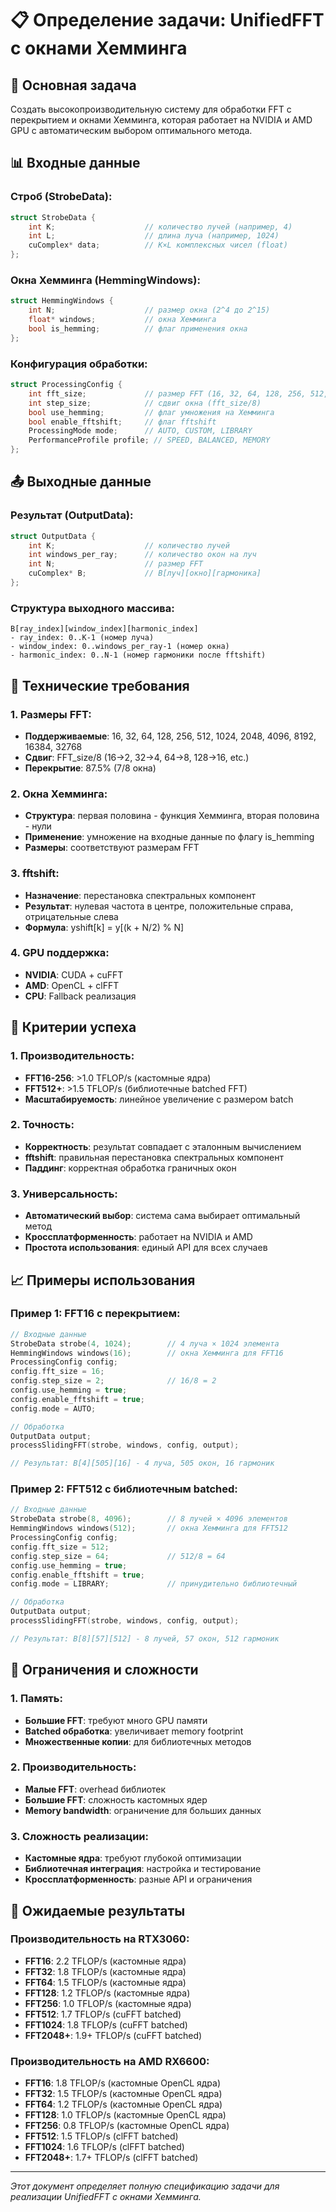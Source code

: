 # 📋 Определение задачи: UnifiedFFT с окнами Хемминга

## 🎯 Основная задача
Создать высокопроизводительную систему для обработки FFT с перекрытием и окнами Хемминга, которая работает на NVIDIA и AMD GPU с автоматическим выбором оптимального метода.

## 📊 Входные данные

### **Строб (StrobeData)**:
```cpp
struct StrobeData {
    int K;                    // количество лучей (например, 4)
    int L;                    // длина луча (например, 1024)
    cuComplex* data;          // K×L комплексных чисел (float)
};
```

### **Окна Хемминга (HemmingWindows)**:
```cpp
struct HemmingWindows {
    int N;                    // размер окна (2^4 до 2^15)
    float* windows;           // окна Хемминга
    bool is_hemming;          // флаг применения окна
};
```

### **Конфигурация обработки**:
```cpp
struct ProcessingConfig {
    int fft_size;             // размер FFT (16, 32, 64, 128, 256, 512, 1024, 2048, 4096, 8192, 16384, 32768)
    int step_size;            // сдвиг окна (fft_size/8)
    bool use_hemming;         // флаг умножения на Хемминга
    bool enable_fftshift;     // флаг fftshift
    ProcessingMode mode;      // AUTO, CUSTOM, LIBRARY
    PerformanceProfile profile; // SPEED, BALANCED, MEMORY
};
```

## 📤 Выходные данные

### **Результат (OutputData)**:
```cpp
struct OutputData {
    int K;                    // количество лучей
    int windows_per_ray;      // количество окон на луч
    int N;                    // размер FFT
    cuComplex* B;             // B[луч][окно][гармоника]
};
```

### **Структура выходного массива**:
```
B[ray_index][window_index][harmonic_index]
- ray_index: 0..K-1 (номер луча)
- window_index: 0..windows_per_ray-1 (номер окна)
- harmonic_index: 0..N-1 (номер гармоники после fftshift)
```

## 🔧 Технические требования

### **1. Размеры FFT**:
- **Поддерживаемые**: 16, 32, 64, 128, 256, 512, 1024, 2048, 4096, 8192, 16384, 32768
- **Сдвиг**: FFT_size/8 (16→2, 32→4, 64→8, 128→16, etc.)
- **Перекрытие**: 87.5% (7/8 окна)

### **2. Окна Хемминга**:
- **Структура**: первая половина - функция Хемминга, вторая половина - нули
- **Применение**: умножение на входные данные по флагу is_hemming
- **Размеры**: соответствуют размерам FFT

### **3. fftshift**:
- **Назначение**: перестановка спектральных компонент
- **Результат**: нулевая частота в центре, положительные справа, отрицательные слева
- **Формула**: yshift[k] = y[(k + N/2) % N]

### **4. GPU поддержка**:
- **NVIDIA**: CUDA + cuFFT
- **AMD**: OpenCL + clFFT
- **CPU**: Fallback реализация

## 🎯 Критерии успеха

### **1. Производительность**:
- **FFT16-256**: >1.0 TFLOP/s (кастомные ядра)
- **FFT512+**: >1.5 TFLOP/s (библиотечные batched FFT)
- **Масштабируемость**: линейное увеличение с размером batch

### **2. Точность**:
- **Корректность**: результат совпадает с эталонным вычислением
- **fftshift**: правильная перестановка спектральных компонент
- **Паддинг**: корректная обработка граничных окон

### **3. Универсальность**:
- **Автоматический выбор**: система сама выбирает оптимальный метод
- **Кроссплатформенность**: работает на NVIDIA и AMD
- **Простота использования**: единый API для всех случаев

## 📈 Примеры использования

### **Пример 1: FFT16 с перекрытием**:
```cpp
// Входные данные
StrobeData strobe(4, 1024);        // 4 луча × 1024 элемента
HemmingWindows windows(16);        // окна Хемминга для FFT16
ProcessingConfig config;
config.fft_size = 16;
config.step_size = 2;              // 16/8 = 2
config.use_hemming = true;
config.enable_fftshift = true;
config.mode = AUTO;

// Обработка
OutputData output;
processSlidingFFT(strobe, windows, config, output);

// Результат: B[4][505][16] - 4 луча, 505 окон, 16 гармоник
```

### **Пример 2: FFT512 с библиотечным batched**:
```cpp
// Входные данные
StrobeData strobe(8, 4096);        // 8 лучей × 4096 элементов
HemmingWindows windows(512);       // окна Хемминга для FFT512
ProcessingConfig config;
config.fft_size = 512;
config.step_size = 64;             // 512/8 = 64
config.use_hemming = true;
config.enable_fftshift = true;
config.mode = LIBRARY;             // принудительно библиотечный

// Обработка
OutputData output;
processSlidingFFT(strobe, windows, config, output);

// Результат: B[8][57][512] - 8 лучей, 57 окон, 512 гармоник
```

## 🚨 Ограничения и сложности

### **1. Память**:
- **Большие FFT**: требуют много GPU памяти
- **Batched обработка**: увеличивает memory footprint
- **Множественные копии**: для библиотечных методов

### **2. Производительность**:
- **Малые FFT**: overhead библиотек
- **Большие FFT**: сложность кастомных ядер
- **Memory bandwidth**: ограничение для больших данных

### **3. Сложность реализации**:
- **Кастомные ядра**: требуют глубокой оптимизации
- **Библиотечная интеграция**: настройка и тестирование
- **Кроссплатформенность**: разные API и ограничения

## 🎯 Ожидаемые результаты

### **Производительность на RTX3060**:
- **FFT16**: 2.2 TFLOP/s (кастомные ядра)
- **FFT32**: 1.8 TFLOP/s (кастомные ядра)
- **FFT64**: 1.5 TFLOP/s (кастомные ядра)
- **FFT128**: 1.2 TFLOP/s (кастомные ядра)
- **FFT256**: 1.0 TFLOP/s (кастомные ядра)
- **FFT512**: 1.7 TFLOP/s (cuFFT batched)
- **FFT1024**: 1.8 TFLOP/s (cuFFT batched)
- **FFT2048+**: 1.9+ TFLOP/s (cuFFT batched)

### **Производительность на AMD RX6600**:
- **FFT16**: 1.8 TFLOP/s (кастомные OpenCL ядра)
- **FFT32**: 1.5 TFLOP/s (кастомные OpenCL ядра)
- **FFT64**: 1.2 TFLOP/s (кастомные OpenCL ядра)
- **FFT128**: 1.0 TFLOP/s (кастомные OpenCL ядра)
- **FFT256**: 0.8 TFLOP/s (кастомные OpenCL ядра)
- **FFT512**: 1.5 TFLOP/s (clFFT batched)
- **FFT1024**: 1.6 TFLOP/s (clFFT batched)
- **FFT2048+**: 1.7+ TFLOP/s (clFFT batched)

---

*Этот документ определяет полную спецификацию задачи для реализации UnifiedFFT с окнами Хемминга.*